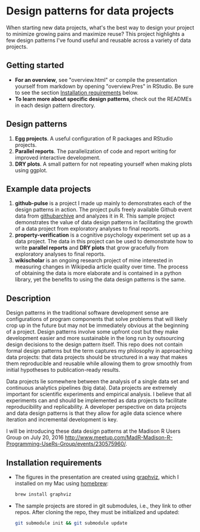 # Design patterns for data projects

When starting new data projects, what's the best way to design your project to minimize growing pains and maximize reuse? This project highlights a few design patterns I've found useful and reusable across a variety of data projects.

## Getting started

* **For an overview**, see "overview.html" or compile the presentation
  yourself from markdown by opening "overview.Pres" in RStudio. Be sure
  to see the section [Installation requirements](https://github.com/pedmiston/data-design-patterns#installation-requirements) below.
* **To learn more about specific design patterns**, check out the READMEs in
  each design pattern directory.

## Design patterns

1. **Egg projects**. A useful configuration of R packages and RStudio
   projects.
2. **Parallel reports**. The parallelization of code and report writing for
   improved interactive development.
3. **DRY plots**. A small pattern for not repeating yourself when making
   plots using ggplot.

## Example data projects

1. **github-pulse** is a project I made up mainly to demonstrates each of the design patterns in action. The project pulls freely available Github event data from [githubarchive](https://githubarchive.org) and analyzes it in R. This sample project demonstrates the value of data design patterns in facilitating the growth of a data project from exploratory analyses to final reports.
2. **property-verification** is a cognitive psychology experiment set up as a data project. The data in this project can be used to demonstrate how to write **parallel reports** and **DRY plots** that grow gracefully from exploratory analyses to final reports.
3. **wikischolar** is an ongoing research project of mine interested in measuring changes in Wikipedia article quality over time. The process of obtaining the data is more elaborate and is contained in a python library, yet the benefits to using the data design patterns is the same.

## Description

Design patterns in the traditional software development sense are configurations of program components that solve problems that will likely crop up in the future but may not be immediately obvious at the beginning of a project. Design patterns involve some upfront cost but they make development easier and more sustainable in the long run by outsourcing design decisions to the design pattern itself. This repo does not contain formal design patterns but the term captures my philosophy in approaching data projects: that data projects should be structured in a way that makes them reproducible and reusable while allowing them to grow smoothly from initial hypotheses to publication-ready results.

Data projects lie somewhere between the analysis of a single data set and continuous analytics pipelines (big data). Data projects are extremely important for scientific experiments and empirical analysis. I believe that all experiments can and should be implemented as data projects to facilitate reproducibility and replicability. A developer perspective on data projects and data design patterns is that they allow for agile data science where iteration and incremental development is key.

I will be introducing these data design patterns at the Madison R Users Group on July 20, 2016 <http://www.meetup.com/MadR-Madison-R-Programming-UseRs-Group/events/230575960/>.

## Installation requirements

- The figures in the presentation are created using
  [graphviz](http://www.graphviz.org/), which I installed on my
  Mac using [homebrew](http://brew.sh/):

  ```bash
  brew install graphviz
  ```

- The sample projects are stored in git submodules, i.e., they
  link to other repos. After cloning the repo, they must be
  initialized and updated:

  ```bash
  git submodule init && git submodule update
  ```
